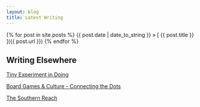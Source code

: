 ```yaml
---
layout: blog
title: Latest Writing
---
```


{% for post in site.posts %}
{{ post.date | date_to_string }} &raquo; [ {{ post.title }} ]({{ post.url }})
{% endfor %}

## Writing Elsewhere

[Tiny Experiment in Doing](https://medium.com/fiercely-curious/tiny-experiments-in-doing-916768ff6e14)

[Board Games & Culture - Connecting the Dots](https://medium.com/7-books-lists-of-books/board-games-culture-connecting-the-dots-95d7d6f33bba)

[The Southern Reach](https://medium.com/7-books-lists-of-books/the-southern-reach-d04cd967bffb)
